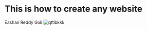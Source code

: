 # This is how to create any website
Eashan Reddy Goli
![qttlbkkk](https://github.com/user-attachments/assets/f18be3b2-71db-4e5f-af0d-c36211fccb15)

